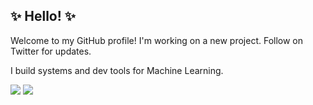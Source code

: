 ## :sparkles: Hello! :sparkles:

Welcome to my GitHub profile! I'm working on a new project. Follow on Twitter for updates.

I build systems and dev tools for Machine Learning.


<a href="https://www.linkedin.com/in/frederickvargus"><img src="https://img.shields.io/badge/LinkedIn-0077B5?style=for-the-badge&logo=linkedin&logoColor=white"/></a> <a href="https://www.twitter.com/freddie_v4"><img src="https://img.shields.io/badge/Twitter-1DA1F2?style=for-the-badge&logo=twitter&logoColor=white"/></a>


